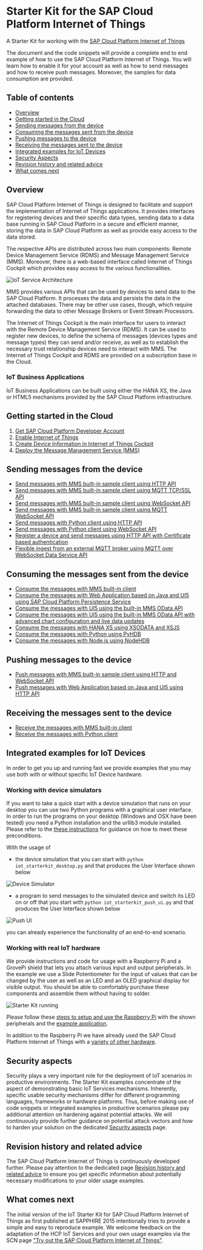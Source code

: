 # Starter Kit for the SAP Cloud Platform Internet of Things

A Starter Kit for working with the [SAP Cloud Platform Internet of Things](http://help.hana.ondemand.com/iot)

The document and the code snippets will provide a complete end to end example of how to use the SAP Cloud Platform Internet of Things. You will learn how to enable it for your account as
well as how to send messages and how to receive push messages. Moreover, the samples for data consumption are provided. 

## Table of contents

* [Overview](#overview)
* [Getting started in the Cloud](#getting-started-in-the-cloud)
* [Sending messages from the device](#sending-messages-from-the-device)
* [Consuming the messages sent from the device](#consuming-the-messages-sent-from-the-device)
* [Pushing messages to the device](#pushing-messages-to-the-device)
* [Receiving the messages sent to the device](#receiving-the-messages-sent-to-the-device)
* [Integrated examples for IoT Devices](#integrated-examples-for-iot-devices)
* [Security Aspects](#security-aspects)
* [Revision history and related advice](#revision-history-and-related-advice)
* [What comes next](#what-comes-next)

## Overview

SAP Cloud Platform Internet of Things is designed to facilitate and support the implementation of Internet of Things applications. 
It provides interfaces for registering devices and their specific data types, sending data to a data base running in 
SAP Cloud Platform in a secure and efficient manner, storing the data in SAP Cloud Platform as well as provide easy access to the data stored.

The respective APIs are distributed across two main components: Remote Device Management Service (RDMS) and Message Management Service (MMS). 
Moreover, there is a web-based interface called Internet of Things Cockpit which provides easy access to the various functionalities.

![IoT Service Architecture](images/system_architecture.png "IoT Service Architecture")

MMS provides various APIs that can be used by devices to send data to the SAP Cloud Platform. It processes the data and persists the data 
in the attached databases. There may be other use cases, though, which require forwarding the data to other Message Brokers or Event Stream Processors.

The Internet of Things Cockpit is the main interface for users to interact with the Remote Device Management Service (RDMS). 
It can be used to register new devices, to define the schema of messages (devices types and message types) they can send and/or receive, 
as well as to establish the necessary trust relationship devices need to interact with MMS. The Internet of Things Cockpit and RDMS 
are provided on a subscription base in the Cloud.

### IoT Business Applications

IoT Business Applications can be built using either the HANA XS, the Java or HTML5 mechanisms provided by the SAP Cloud Platform infrastructure. 

## Getting started in the Cloud

1. [Get SAP Cloud Platform Developer Account](src/prerequisites/account)
2. [Enable Internet of Things](src/prerequisites/service)
3. [Create Device Information in Internet of Things Cockpit](src/prerequisites/cockpit)
4. [Deploy the Message Management Service (MMS)](src/prerequisites/mms)

## Sending messages from the device

* [Send messages with MMS built-in sample client using HTTP API](src/apps/built-in/sending/http)
* [Send messages with MMS built-in sample client using MQTT TCP/SSL API](src/apps/built-in/sending/mqtttcp)
* [Send messages with MMS built-in sample client using WebSocket API](src/apps/built-in/sending/ws)
* [Send messages with MMS built-in sample client using MQTT WebSocket API](src/apps/built-in/sending/mqttws)
* [Send messages with Python client using HTTP API](src/apps/python/sending/http)
* [Send messages with Python client using WebSocket API](src/apps/python/sending/ws)
* [Register a device and send messages using HTTP API with Certificate based authentication](src/apps/java/authentication/com.sap.iot.starterkit.cert)
* [Flexible ingest from an external MQTT broker using MQTT over WebSocket Data Service API](src/examples/java/com.sap.iot.starterkit.mqtt.ingest)

## Consuming the messages sent from the device

* [Consume the messages with MMS built-in client](src/apps/built-in/consumption)
* [Consume the messages with Web Application based on Java and UI5 using SAP Cloud Platform Persistence Service](src/apps/java/consumption)
* [Consume the messages with UI5 using the built-in MMS OData API](src/apps/ui5/consumption)
* [Consume the messages with UI5 using the built-in MMS OData API with advanced chart configuration and live data updates](src/apps/ui5/consumption-advanced)
* [Consume the messages with HANA XS using XSODATA and XSJS](src/apps/xs/consumption)
* [Consume the messages with Python using PyHDB](src/apps/python/consumption)
* [Consume the messages with Node.js using NodeHDB](src/apps/nodejs/consumption)

## Pushing messages to the device

* [Push messages with MMS built-in sample client using HTTP and WebSocket API](src/apps/built-in/pushing)
* [Push messages with Web Application based on Java and UI5 using HTTP API](src/apps/java/consumption)

## Receiving the messages sent to the device

* [Receive the messages with MMS built-in client](src/apps/built-in/receiving)
* [Receive the messages with Python client](src/apps/python/receiving)

## Integrated examples for IoT Devices

In order to get you up and running fast we provide examples that you may use both with or without specific IoT Device hardware.

### Working with device simulators

If you want to take a quick start with a device simulation that runs on your desktop you can use two Python programs with a graphical user interface. In
order to run the programs on your desktop (Windows and OSX have been tested) you need a Python installation and the urllib3 module installed.
Please refer to the [these instructions](src/examples/python/iot-starterkit-for-desktop/README.md) for guidance on how to meet these preconditions.

With the usage of
- the device simulation that you can start with ```python iot_starterkit_desktop.py``` and that produces the User Interface shown below

![Device Simulator](images/device_simulator.jpg?raw=true "Device Simulator")

- a program to send messages to the simulated device and switch its LED on or off that you start with ```python iot_starterkit_push_ui.py``` and that produces the User Interface shown below

![Push UI](images/push_ui.jpg?raw=true "Push UI")

you can already experience the functionality of an end-to-end scenario.

### Working with real IoT hardware

We provide instructions and code for usage with a Raspberry Pi and a GrovePi shield that lets you attach various input and output peripherals. In the
example we use a Slide Potentiometer for the input of values that can be changed by the user as well as an LED and an OLED graphical display for visible
output. You should be able to comfortably purchase these components and assemble them without having to solder.

![Starter Kit running](images/starterkit_running_01.jpg "Starter Kit running")

Please follow these [steps to setup and use the Raspberry Pi](./src/hardware/raspberry-pi/README.md) with the shown peripherals and the 
[example application](src/examples/python/iot-starterkit-for-pi-and-grove-peripherals/iot_starterkit_pi_and_grove_peripherals.py).

In addition to the Raspberry Pi we have already used the SAP Cloud Platform Internet of Things with a [variety of other hardware](./src/hardware).

## Security aspects

Security plays a very important role for the deployment of IoT scenarios in
productive environments. The Starter Kit examples concentrate of the aspect of
demonstrating basic IoT Services mechanisms. Inherently, specific usable
security mechanisms differ for different programming languages, frameworks or
hardware platforms. Thus, before making use of code snippets or integrated
examples in productive scenarios please pay additional attention on hardening
against potential attacks. We will continuously provide further guidance on
potential attack vectors and how to harden your solution on the dedicated
[Security aspects](./misc/security/README.md) page.

## Revision history and related advice

The SAP Cloud Platform Internet of Things is continuously developed further. Please pay attention to
the dedicated page [Revision history and related
advice](./misc/revision-history/README.md) to ensure you get specific
information about potentially necessary modifications to your older usage
examples.

## What comes next

The initial version of the IoT Starter Kit for SAP Cloud Platform Internet of Things as first published at SAPPHIRE 2015 intentionally tries to provide a simple and easy to
reproduce example. We welcome feedback on the adaptation of the HCP IoT Services and your own usage examples via the SCN page ["Try out the SAP Cloud Platform Internet of Things"](https://blogs.sap.com/2015/04/29/try-out-the-sap-hana-cloud-platform-internet-of-things-iot-services/).
